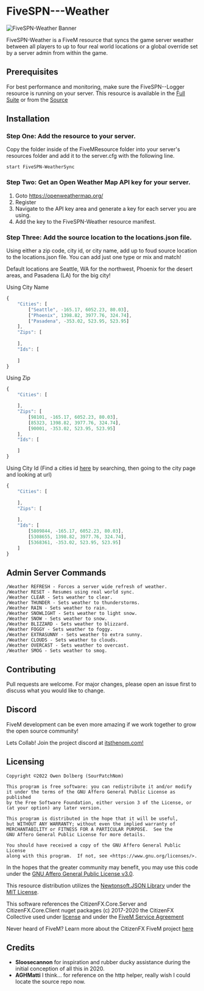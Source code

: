 # FiveSPN---Weather

![FiveSPN-Weather Banner](https://cdn.discordapp.com/attachments/793012996690804766/1039349079358050365/fspnweather.png)

FiveSPN-Weather is a FiveM resource that syncs the game server weather between all players to up to four real world locations or a global override set by a server admin from within the game.

## Prerequisites

For best performance and monitoring, make sure the FiveSPN--Logger resource is running on your server. This resource is available in the [Full Suite](https://github.com/SourPatchNom/FiveSPN---Suite) or from the [Source](https://github.com/SourPatchNom/FiveSPN---Logger)

## Installation

### Step One: Add the resource to your server.
Copy the folder inside of the FiveMResource folder into your server's resources folder and add it to the server.cfg with the following line. 
```
start FiveSPN-WeatherSync
```

### Step Two: Get an Open Weather Map API key for your server.

1. Goto https://openweathermap.org/
2. Register
3. Navigate to the API key area and generate a key for each server you are using.
4. Add the key to the FiveSPN-Weather resource manifest.

### Step Three: Add the source location to the locations.json file.

Using either a zip code, city id, or city name, add up to foud source location to the locations.json file. You can add just one type or mix and match!

Default locations are Seattle, WA for the northwest, Phoenix for the desert areas, and Pasadena (LA) for the big city!  

Using City Name
```javascript
{
    "Cities": [
        ["Seattle", -165.17, 6052.23, 80.03],
        ["Phoenix", 1398.82, 3977.76, 324.74],
        ["Pasadena", -353.02, 523.95, 523.95]
    ],
    "Zips": [
        
    ],
    "Ids": [
        
    ]
}
```

Using Zip
```javascript
{
    "Cities": [

    ],
    "Zips": [
        [98101, -165.17, 6052.23, 80.03],
        [85323, 1398.82, 3977.76, 324.74],
        [90001, -353.02, 523.95, 523.95]
    ],
    "Ids": [

    ]
}
```

Using City Id (Find a cities id [here](https://openweathermap.org/find) by searching, then going to the city page and looking at url)
```javascript
{
    "Cities": [
        
    ],
    "Zips": [
        
    ],
    "Ids": [
        [5809844, -165.17, 6052.23, 80.03],
        [5308655, 1398.82, 3977.76, 324.74],
        [5368361, -353.02, 523.95, 523.95]
    ]
}
```

## Admin Server Commands

```
/Weather REFRESH - Forces a server wide refresh of weather.
/Weather RESET - Resumes using real world sync.
/Weather CLEAR - Sets weather to clear.
/Weather THUNDER - Sets weather to thunderstorms.
/Weather RAIN - Sets weather to rain.
/Weather SNOWLIGHT - Sets weather to light snow.
/Weather SNOW - Sets weather to snow.
/Weather BLIZZARD - Sets weather to blizzard.
/Weather FOGGY - Sets weather to foggy.
/Weather EXTRASUNNY - Sets weather to extra sunny.
/Weather CLOUDS - Sets weather to clouds.
/Weather OVERCAST - Sets weather to overcast.
/Weather SMOG - Sets weather to smog.
```

## Contributing

Pull requests are welcome. For major changes, please open an issue first to discuss what you would like to change.

## Discord
FiveM development can be even more amazing if we work together to grow the open source community! 

Lets Collab! Join the project discord at [itsthenom.com!](http://itsthenom.com/)
## Licensing

    Copyright ©2022 Owen Dolberg (SourPatchNom)

    This program is free software: you can redistribute it and/or modify
    it under the terms of the GNU Affero General Public License as published
    by the Free Software Foundation, either version 3 of the License, or
    (at your option) any later version.

    This program is distributed in the hope that it will be useful,
    but WITHOUT ANY WARRANTY; without even the implied warranty of
    MERCHANTABILITY or FITNESS FOR A PARTICULAR PURPOSE.  See the
    GNU Affero General Public License for more details.

    You should have received a copy of the GNU Affero General Public License
    along with this program.  If not, see <https://www.gnu.org/licenses/>.

In the hopes that the greater community may benefit, you may use this code under the [GNU Affero General Public License v3.0](LICENSE).

This resource distribution utilizes the [Newtonsoft.JSON Library](https://github.com/JamesNK/Newtonsoft.Json) under the [MIT License](https://github.com/JamesNK/Newtonsoft.Json/blob/master/LICENSE.md).

This software references the CitizenFX.Core.Server and CitizenFX.Core.Client nuget packages (c) 2017-2020 the CitizenFX Collective used under [license](https://github.com/citizenfx/fivem/blob/master/code/LICENSE) and under the [FiveM Service Agreement](https://fivem.net/terms)

Never heard of FiveM? Learn more about the CitizenFX FiveM project [here](https://fivem.net/)

## Credits
* <b>Sloosecannon</b> for inspiration and rubber ducky assistance during the initial conception of all this in 2020.
* <b>AGHMatti</b> I think... for reference on the http helper, really wish I could locate the source repo now.
